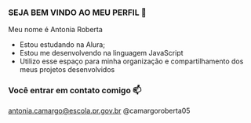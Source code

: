  ### SEJA BEM VINDO AO MEU PERFIL 👻

Meu nome é Antonia Roberta 

- Estou estudando na Alura;
- Estou me desenvolvendo na linguagem JavaScript
- Utilizo esse espaço para minha organização e compartilhamento dos meus projetos desenvolvidos

###  Você entrar em contato comigo 📫 

antonia.camargo@escola.pr.gov.br
@camargoroberta05
